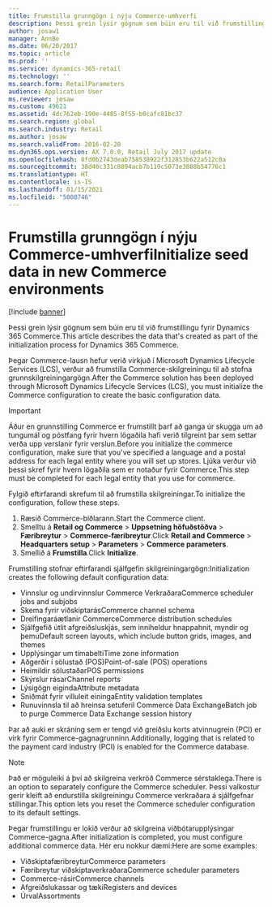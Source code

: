 ```yaml
---
title: Frumstilla grunngögn í nýju Commerce-umhverfi
description: Þessi grein lýsir gögnum sem búin eru til við frumstillingu fyrir Dynamics 365 Commerce.
author: josaw1
manager: AnnBe
ms.date: 06/20/2017
ms.topic: article
ms.prod: ''
ms.service: dynamics-365-retail
ms.technology: ''
ms.search.form: RetailParameters
audience: Application User
ms.reviewer: josaw
ms.custom: 49621
ms.assetid: 4dc762eb-190e-4485-8f55-b0cafc81bc37
ms.search.region: global
ms.search.industry: Retail
ms.author: josaw
ms.search.validFrom: 2016-02-28
ms.dyn365.ops.version: AX 7.0.0, Retail July 2017 update
ms.openlocfilehash: 8fd0b2743deab758538922f312853b622a512c0a
ms.sourcegitcommit: 38d40c331c8894acb7b119c5073e3088b54776c1
ms.translationtype: HT
ms.contentlocale: is-IS
ms.lasthandoff: 01/15/2021
ms.locfileid: "5000746"
---
```

# <a name="initialize-seed-data-in-new-commerce-environments"></a><span data-ttu-id="141d3-103">Frumstilla grunngögn í nýju Commerce-umhverfi</span><span class="sxs-lookup"><span data-stu-id="141d3-103">Initialize seed data in new Commerce environments</span></span>

[!include [banner](includes/banner.md)]

<span data-ttu-id="141d3-104">Þessi grein lýsir gögnum sem búin eru til við frumstillingu fyrir Dynamics 365 Commerce.</span><span class="sxs-lookup"><span data-stu-id="141d3-104">This article describes the data that's created as part of the initialization process for Dynamics 365 Commerce.</span></span>

<span data-ttu-id="141d3-105">Þegar Commerce-lausn hefur verið virkjuð í Microsoft Dynamics Lifecycle Services (LCS), verður að frumstilla Commerce-skilgreiningu til að stofna grunnskilgreiningargögn.</span><span class="sxs-lookup"><span data-stu-id="141d3-105">After the Commerce solution has been deployed through Microsoft Dynamics Lifecycle Services (LCS), you must initialize the Commerce configuration to create the basic configuration data.</span></span>

> [!IMPORTANT]
> <span data-ttu-id="141d3-106">Áður en grunnstilling Commerce er frumstillt þarf að ganga úr skugga um að tungumál og póstfang fyrir hvern lögaðila hafi verið tilgreint þar sem settar verða upp verslanir fyrir verslun.</span><span class="sxs-lookup"><span data-stu-id="141d3-106">Before you initialize the commerce configuration, make sure that you've specified a language and a postal address for each legal entity where you will set up stores.</span></span> <span data-ttu-id="141d3-107">Ljúka verður við þessi skref fyrir hvern lögaðila sem er notaður fyrir Commerce.</span><span class="sxs-lookup"><span data-stu-id="141d3-107">This step must be completed for each legal entity that you use for commerce.</span></span>

<span data-ttu-id="141d3-108">Fylgið eftirfarandi skrefum til að frumstilla skilgreiningar.</span><span class="sxs-lookup"><span data-stu-id="141d3-108">To initialize the configuration, follow these steps.</span></span>

1. <span data-ttu-id="141d3-109">Ræsið Commerce-biðlarann.</span><span class="sxs-lookup"><span data-stu-id="141d3-109">Start the Commerce client.</span></span>
2. <span data-ttu-id="141d3-110">Smelltu á **Retail og Commerce** &gt; **Uppsetning höfuðstöðva** &gt; **Færibreytur** &gt; **Commerce-færibreytur**.</span><span class="sxs-lookup"><span data-stu-id="141d3-110">Click **Retail and Commerce** &gt; **Headquarters setup** &gt; **Parameters** &gt; **Commerce parameters**.</span></span>
3. <span data-ttu-id="141d3-111">Smellið á **Frumstilla**.</span><span class="sxs-lookup"><span data-stu-id="141d3-111">Click **Initialize**.</span></span>

<span data-ttu-id="141d3-112">Frumstilling stofnar eftirfarandi sjálfgefin skilgreiningargögn:</span><span class="sxs-lookup"><span data-stu-id="141d3-112">Initialization creates the following default configuration data:</span></span>

- <span data-ttu-id="141d3-113">Vinnslur og undirvinnslur Commerce Verkraðara</span><span class="sxs-lookup"><span data-stu-id="141d3-113">Commerce scheduler jobs and subjobs</span></span>
- <span data-ttu-id="141d3-114">Skema fyrir viðskiptarás</span><span class="sxs-lookup"><span data-stu-id="141d3-114">Commerce channel schema</span></span>
- <span data-ttu-id="141d3-115">Dreifingaráætlanir Commerce</span><span class="sxs-lookup"><span data-stu-id="141d3-115">Commerce distribution schedules</span></span>
- <span data-ttu-id="141d3-116">Sjálfgefið útlit afgreiðsluskjás, sem inniheldur hnappahnit, myndir og þemu</span><span class="sxs-lookup"><span data-stu-id="141d3-116">Default screen layouts, which include button grids, images, and themes</span></span>
- <span data-ttu-id="141d3-117">Upplýsingar um tímabelti</span><span class="sxs-lookup"><span data-stu-id="141d3-117">Time zone information</span></span>
- <span data-ttu-id="141d3-118">Aðgerðir í sölustað (POS)</span><span class="sxs-lookup"><span data-stu-id="141d3-118">Point-of-sale (POS) operations</span></span>
- <span data-ttu-id="141d3-119">Heimildir sölustaðar</span><span class="sxs-lookup"><span data-stu-id="141d3-119">POS permissions</span></span>
- <span data-ttu-id="141d3-120">Skýrslur rásar</span><span class="sxs-lookup"><span data-stu-id="141d3-120">Channel reports</span></span>
- <span data-ttu-id="141d3-121">Lýsigögn eiginda</span><span class="sxs-lookup"><span data-stu-id="141d3-121">Attribute metadata</span></span>
- <span data-ttu-id="141d3-122">Sniðmát fyrir villuleit eininga</span><span class="sxs-lookup"><span data-stu-id="141d3-122">Entity validation templates</span></span>
- <span data-ttu-id="141d3-123">Runuvinnsla til að hreinsa setuferil Commerce Data Exchange</span><span class="sxs-lookup"><span data-stu-id="141d3-123">Batch job to purge Commerce Data Exchange session history</span></span>

<span data-ttu-id="141d3-124">Þar að auki er skráning sem er tengd við greiðslu korts atvinnugrein (PCI) er virk fyrir Commerce-gagnagrunninn.</span><span class="sxs-lookup"><span data-stu-id="141d3-124">Additionally, logging that is related to the payment card industry (PCI) is enabled for the Commerce database.</span></span>

> [!NOTE]
> <span data-ttu-id="141d3-125">Það er möguleiki á því að skilgreina verkröð Commerce sérstaklega.</span><span class="sxs-lookup"><span data-stu-id="141d3-125">There is an option to separately configure the Commerce scheduler.</span></span> <span data-ttu-id="141d3-126">Þessi valkostur gerir kleift að endurstilla skilgreiningu Commerce verkraðara á sjálfgefnar stillingar.</span><span class="sxs-lookup"><span data-stu-id="141d3-126">This option lets you reset the Commerce scheduler configuration to its default settings.</span></span>

<span data-ttu-id="141d3-127">Þegar frumstillingu er lokið verður að skilgreina viðbótarupplýsingar Commerce-gagna.</span><span class="sxs-lookup"><span data-stu-id="141d3-127">After initialization is completed, you must configure additional commerce data.</span></span> <span data-ttu-id="141d3-128">Hér eru nokkur dæmi:</span><span class="sxs-lookup"><span data-stu-id="141d3-128">Here are some examples:</span></span>

- <span data-ttu-id="141d3-129">Viðskiptafæribreytur</span><span class="sxs-lookup"><span data-stu-id="141d3-129">Commerce parameters</span></span>
- <span data-ttu-id="141d3-130">Færibreytur viðskiptaverkraðara</span><span class="sxs-lookup"><span data-stu-id="141d3-130">Commerce scheduler parameters</span></span>
- <span data-ttu-id="141d3-131">Commerce-rásir</span><span class="sxs-lookup"><span data-stu-id="141d3-131">Commerce channels</span></span>
- <span data-ttu-id="141d3-132">Afgreiðslukassar og tæki</span><span class="sxs-lookup"><span data-stu-id="141d3-132">Registers and devices</span></span>
- <span data-ttu-id="141d3-133">Úrval</span><span class="sxs-lookup"><span data-stu-id="141d3-133">Assortments</span></span>
